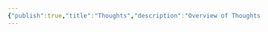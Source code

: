 ```yaml
---
{"publish":true,"title":"Thoughts","description":"Overview of Thoughts tag.","cssclasses":"mado-heading"}
---
```




